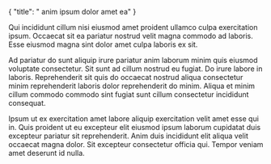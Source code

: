 {
  "title": " anim ipsum dolor amet ea"
}

Qui incididunt cillum nisi eiusmod amet proident ullamco culpa exercitation ipsum. Occaecat sit ea pariatur nostrud velit magna commodo ad laboris. Esse eiusmod magna sint dolor amet culpa laboris ex sit.

Ad pariatur do sunt aliquip irure pariatur anim laborum minim quis eiusmod voluptate consectetur. Sit sunt ad cillum nostrud eu fugiat. Do irure labore in laboris. Reprehenderit sit quis do occaecat nostrud aliqua consectetur minim reprehenderit laboris dolor reprehenderit do minim. Aliqua et minim cillum commodo commodo sint fugiat sunt cillum consectetur incididunt consequat.

Ipsum ut ex exercitation amet labore aliquip exercitation velit amet esse qui in. Quis proident ut eu excepteur elit eiusmod ipsum laborum cupidatat duis excepteur pariatur sit reprehenderit. Anim duis incididunt elit aliqua velit occaecat magna dolor. Sit excepteur consectetur officia qui. Tempor veniam amet deserunt id nulla.
